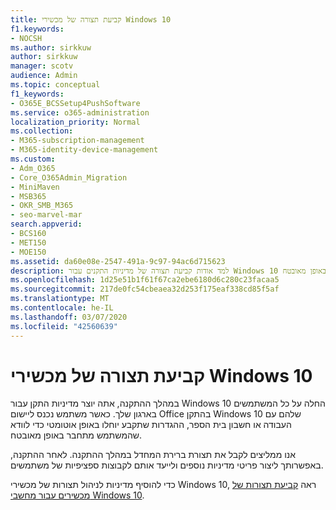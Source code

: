 ```yaml
---
title: קביעת תצורה של מכשירי Windows 10
f1.keywords:
- NOCSH
ms.author: sirkkuw
author: sirkkuw
manager: scotv
audience: Admin
ms.topic: conceptual
f1_keywords:
- O365E_BCSSetup4PushSoftware
ms.service: o365-administration
localization_priority: Normal
ms.collection:
- M365-subscription-management
- M365-identity-device-management
ms.custom:
- Adm_O365
- Core_O365Admin_Migration
- MiniMaven
- MSB365
- OKR_SMB_M365
- seo-marvel-mar
search.appverid:
- BCS160
- MET150
- MOE150
ms.assetid: da60e08e-2547-491a-9c97-94ac6d715623
description: למד אודות קביעת תצורה של מדיניות התקנים עבור Windows 10 החלים על כל המשתמשים בארגון שלך ומבטיחים שהם יתחברו באופן מאובטח.
ms.openlocfilehash: 1d25e51b1f61f67ca2ebe6180d6c280c23facaa5
ms.sourcegitcommit: 217de0fc54cbeaea32d253f175eaf338cd85f5af
ms.translationtype: MT
ms.contentlocale: he-IL
ms.lasthandoff: 03/07/2020
ms.locfileid: "42560639"
---
```

# <a name="configure-windows-10-devices"></a>קביעת תצורה של מכשירי Windows 10

במהלך ההתקנה, אתה יוצר מדיניות התקן עבור Windows 10 החלה על כל המשתמשים בארגון שלך. כאשר משתמש נכנס ליישום Office בהתקן Windows 10 שלהם עם העבודה או חשבון בית הספר, ההגדרות שתקבע יוחלו באופן אוטומטי כדי לוודא שהמשתמש מתחבר באופן מאובטח.
  
אנו ממליצים לקבל את תצורת ברירת המחדל במהלך ההתקנה. לאחר ההתקנה, באפשרותך ליצור פריטי מדיניות נוספים ולייעד אותם לקבוצות ספציפיות של משתמשים.
  
כדי להוסיף מדיניות לניהול תצורות של מכשירי Windows 10, ראה [קביעת תצורות של מכשירים עבור מחשבי Windows 10](protection-settings-for-windows-10-pcs.md).
  

